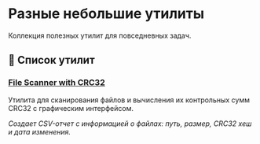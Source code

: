 # Разные небольшие утилиты

Коллекция полезных утилит для повседневных задач.

## 📁 Список утилит

### [File Scanner with CRC32](src/files_scanner/README.md)
Утилита для сканирования файлов и вычисления их контрольных сумм CRC32 с графическим интерфейсом.

*Создает CSV-отчет с информацией о файлах: путь, размер, CRC32 хеш и дата изменения.*
